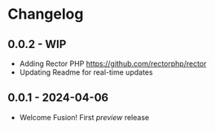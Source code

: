 # Changelog

## 0.0.2 - WIP
- Adding Rector PHP https://github.com/rectorphp/rector
- Updating Readme for real-time updates

## 0.0.1 - 2024-04-06

- Welcome Fusion! First *preview* release
